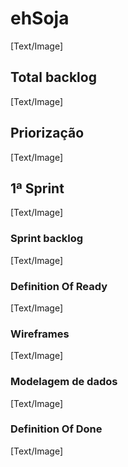 # ehSoja
[Text/Image]

## Total backlog
[Text/Image]

## Priorização
[Text/Image]

## 1ª Sprint
[Text/Image]

### Sprint backlog
[Text/Image]

### Definition Of Ready
[Text/Image]

### Wireframes
[Text/Image]

### Modelagem de dados
[Text/Image]

### Definition Of Done
[Text/Image]
